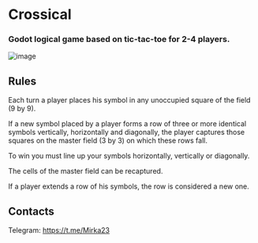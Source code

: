 # Crossical 
### Godot logical game based on tic-tac-toe for 2-4 players.

![image](https://github.com/user-attachments/assets/d9b49423-6d3e-46e2-a8c1-a930c5c3674b)

## Rules
Each turn a player places his symbol in any unoccupied square of the field (9 by 9).

If a new symbol placed by a player forms a row of three or more identical symbols vertically, horizontally and diagonally, the player captures those squares on the master field (3 by 3) on which these rows fall.

To win you must line up your symbols horizontally, vertically or diagonally.

The cells of the master field can be recaptured.

If a player extends a row of his symbols, the row is considered a new one.

## Contacts
Telegram: https://t.me/Mirka23
